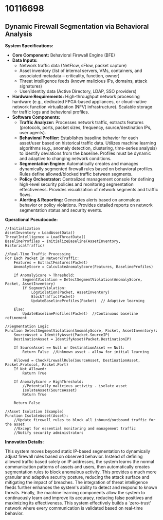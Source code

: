 # 10116698

## Dynamic Firewall Segmentation via Behavioral Analysis

**System Specifications:**

*   **Core Component:** Behavioral Firewall Engine (BFE)
*   **Data Inputs:**
    *   Network traffic data (NetFlow, sFlow, packet capture)
    *   Asset inventory (list of internal servers, VMs, containers, and associated metadata – criticality, function, owner)
    *   Threat intelligence feeds (known malicious IPs, domains, attack signatures)
    *   User/Identity data (Active Directory, LDAP, SSO providers)
*   **Hardware Requirements:**  High-throughput network processing hardware (e.g., dedicated FPGA-based appliances, or cloud-native network function virtualization (NFV) infrastructure). Scalable storage for traffic logs and behavioral profiles.
*   **Software Components:**
    *   **Traffic Analyzer:** Processes network traffic, extracts features (protocols, ports, packet sizes, frequency, source/destination IPs, user agents).
    *   **Behavioral Profiler:**  Establishes baseline behavior for each asset/user based on historical traffic data.  Utilizes machine learning algorithms (e.g., anomaly detection, clustering, time-series analysis) to identify deviations from the baseline.  Profiles must be dynamic and adaptive to changing network conditions.
    *   **Segmentation Engine:**  Automatically creates and manages dynamically segmented firewall rules based on behavioral profiles.  Rules define allowed/blocked traffic between segments.
    *   **Policy Orchestrator:**  Centralized management console for defining high-level security policies and monitoring segmentation effectiveness.  Provides visualization of network segments and traffic flows.
    *   **Alerting & Reporting:**  Generates alerts based on anomalous behavior or policy violations.  Provides detailed reports on network segmentation status and security events.

**Operational Pseudocode:**

```
//Initialization
AssetInventory = LoadAssetData()
ThreatIntelligence = LoadThreatData()
BaselineProfiles = InitializeBaseline(AssetInventory, HistoricalTraffic)

//Real-Time Traffic Processing
For Each Packet In NetworkTraffic:
    Features = ExtractFeatures(Packet)
    AnomalyScore = CalculateAnomalyScore(Features, BaselineProfiles)

    If AnomalyScore > Threshold:
        SegmentViolation = DetectSegmentViolation(AnomalyScore, Packet, AssetInventory)
        If SegmentViolation:
            LogViolation(Packet, AssetInventory)
            BlockTraffic(Packet)
            UpdateBaselineProfiles(Packet)  // Adaptive learning

    Else:
        UpdateBaselineProfiles(Packet)  //Continuous baseline refinement

//Segmentation Logic
Function DetectSegmentViolation(AnomalyScore, Packet, AssetInventory):
    SourceAsset = IdentifyAsset(Packet.SourceIP)
    DestinationAsset = IdentifyAsset(Packet.DestinationIP)

    If SourceAsset == Null or DestinationAsset == Null:
        Return False  //Unknown asset - allow for initial learning

    Allowed = CheckFirewallRule(SourceAsset, DestinationAsset, Packet.Protocol, Packet.Port)
    If Not Allowed:
        Return True

    If AnomalyScore > HighThreshold:
        //Potentially malicious activity - isolate asset
        IsolateAsset(SourceAsset)
        Return True

    Return False

//Asset Isolation (Example)
Function IsolateAsset(Asset):
    //Update firewall rules to block all inbound/outbound traffic for the asset
    //Except for essential monitoring and management traffic
    //Notify security administrators
```

**Innovation Details:**

This system moves beyond static IP-based segmentation to dynamically adjust firewall rules based on observed behavior.  Instead of defining allowed traffic based solely on IP addresses, the system learns the normal communication patterns of assets and users, then automatically creates segmentation rules to block anomalous activity. This provides a much more granular and adaptive security posture, reducing the attack surface and mitigating the impact of breaches.  The integration of threat intelligence feeds further enhances the system's ability to detect and respond to known threats.  Finally, the machine learning components allow the system to continuously learn and improve its accuracy, reducing false positives and maximizing its effectiveness.  This system effectively builds a 'zero-trust' network where every communication is validated based on real-time behavior.